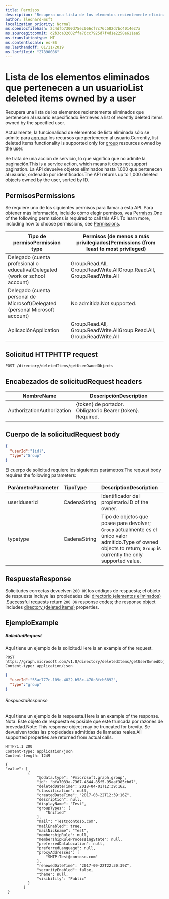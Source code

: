 ```yaml
---
title: Permisos
description: 'Recupera una lista de los elementos recientemente eliminados que pertenecen al usuario especificado.  '
author: lleonard-msft
localization_priority: Normal
ms.openlocfilehash: 2c4dfb7300d75ec066cf7c76c582d7bc4014e27a
ms.sourcegitcommit: d2b3ca32602ffa76cc7925d7f4d1e2258e611ea5
ms.translationtype: MT
ms.contentlocale: es-ES
ms.lasthandoff: 01/11/2019
ms.locfileid: "27890086"
---
```

# <a name="list-deleted-items-owned-by-a-user"></a><span data-ttu-id="49aeb-103">**Lista de los elementos eliminados que pertenecen a un usuario**</span><span class="sxs-lookup"><span data-stu-id="49aeb-103">**List deleted items owned by a user**</span></span>

<span data-ttu-id="49aeb-104">Recupera una lista de los elementos recientemente eliminados que pertenecen al usuario especificado.</span><span class="sxs-lookup"><span data-stu-id="49aeb-104">Retrieves a list of recently deleted items owned by the specified user.</span></span>  

<span data-ttu-id="49aeb-105">Actualmente, la funcionalidad de elementos de lista eliminada sólo se admite para [agrupar](../resources/group.md) los recursos que pertenecen al usuario.</span><span class="sxs-lookup"><span data-stu-id="49aeb-105">Currently, list deleted items functionality is supported only for [group](../resources/group.md) resources owned by the user.</span></span>

<span data-ttu-id="49aeb-106">Se trata de una acción de servicio, lo que significa que no admite la paginación.</span><span class="sxs-lookup"><span data-stu-id="49aeb-106">This is a service action, which means it does not support pagination.</span></span>  <span data-ttu-id="49aeb-107">La API devuelve objetos eliminados hasta 1.000 que pertenecen al usuario, ordenado por identificador.</span><span class="sxs-lookup"><span data-stu-id="49aeb-107">The API returns up to 1,000 deleted objects owned by the user, sorted by ID.</span></span>

## <a name="permissions"></a><span data-ttu-id="49aeb-108">Permisos</span><span class="sxs-lookup"><span data-stu-id="49aeb-108">Permissions</span></span>

<span data-ttu-id="49aeb-p102">Se requiere uno de los siguientes permisos para llamar a esta API. Para obtener más información, incluido cómo elegir permisos, vea [Permisos](https://developer.microsoft.com/graph/docs/concepts/permissions_reference).</span><span class="sxs-lookup"><span data-stu-id="49aeb-p102">One of the following permissions is required to call this API. To learn more, including how to choose permissions, see [Permissions](https://developer.microsoft.com/graph/docs/concepts/permissions_reference).</span></span>

| <span data-ttu-id="49aeb-111">Tipo de permiso</span><span class="sxs-lookup"><span data-stu-id="49aeb-111">Permission type</span></span> | <span data-ttu-id="49aeb-112">Permisos (de menos a más privilegiados)</span><span class="sxs-lookup"><span data-stu-id="49aeb-112">Permissions (from least to most privileged)</span></span> |
| --- | --- |
| <span data-ttu-id="49aeb-113">Delegado (cuenta profesional o educativa)</span><span class="sxs-lookup"><span data-stu-id="49aeb-113">Delegated (work or school account)</span></span> | <span data-ttu-id="49aeb-114">Group.Read.All, Group.ReadWrite.All</span><span class="sxs-lookup"><span data-stu-id="49aeb-114">Group.Read.All, Group.ReadWrite.All</span></span> |
| <span data-ttu-id="49aeb-115">Delegado (cuenta personal de Microsoft)</span><span class="sxs-lookup"><span data-stu-id="49aeb-115">Delegated (personal Microsoft account)</span></span> |  <span data-ttu-id="49aeb-116">No admitida.</span><span class="sxs-lookup"><span data-stu-id="49aeb-116">Not supported.</span></span> |
| <span data-ttu-id="49aeb-117">Aplicación</span><span class="sxs-lookup"><span data-stu-id="49aeb-117">Application</span></span> | <span data-ttu-id="49aeb-118">Group.Read.All, Group.ReadWrite.All</span><span class="sxs-lookup"><span data-stu-id="49aeb-118">Group.Read.All, Group.ReadWrite.All</span></span>  |

## <a name="http-request"></a><span data-ttu-id="49aeb-119">Solicitud HTTP</span><span class="sxs-lookup"><span data-stu-id="49aeb-119">HTTP request</span></span>

``` http
POST /directory/deletedItems/getUserOwnedObjects
```

## <a name="request-headers"></a><span data-ttu-id="49aeb-120">Encabezados de solicitud</span><span class="sxs-lookup"><span data-stu-id="49aeb-120">Request headers</span></span>

| <span data-ttu-id="49aeb-121">Nombre</span><span class="sxs-lookup"><span data-stu-id="49aeb-121">Name</span></span>          | <span data-ttu-id="49aeb-122">Descripción</span><span class="sxs-lookup"><span data-stu-id="49aeb-122">Description</span></span>               |
| ------------- | ------------------------- |
| <span data-ttu-id="49aeb-123">Authorization</span><span class="sxs-lookup"><span data-stu-id="49aeb-123">Authorization</span></span> | <span data-ttu-id="49aeb-p103">{token} de portador. Obligatorio.</span><span class="sxs-lookup"><span data-stu-id="49aeb-p103">Bearer {token}. Required.</span></span> |

## <a name="request-body"></a><span data-ttu-id="49aeb-126">Cuerpo de la solicitud</span><span class="sxs-lookup"><span data-stu-id="49aeb-126">Request body</span></span>

```json
{
  "userId":"{id}",
  "type":"Group"
}
```

<span data-ttu-id="49aeb-127">El cuerpo de solicitud requiere los siguientes parámetros:</span><span class="sxs-lookup"><span data-stu-id="49aeb-127">The request body requires the following parameters:</span></span>

| <span data-ttu-id="49aeb-128">Parámetro</span><span class="sxs-lookup"><span data-stu-id="49aeb-128">Parameter</span></span>    | <span data-ttu-id="49aeb-129">Tipo</span><span class="sxs-lookup"><span data-stu-id="49aeb-129">Type</span></span> |<span data-ttu-id="49aeb-130">Description</span><span class="sxs-lookup"><span data-stu-id="49aeb-130">Description</span></span>|
|:---------------|:--------|:----------|
|<span data-ttu-id="49aeb-131">userId</span><span class="sxs-lookup"><span data-stu-id="49aeb-131">userId</span></span>|<span data-ttu-id="49aeb-132">Cadena</span><span class="sxs-lookup"><span data-stu-id="49aeb-132">String</span></span>|<span data-ttu-id="49aeb-133">Identificador del propietario.</span><span class="sxs-lookup"><span data-stu-id="49aeb-133">ID of the owner.</span></span>|
|<span data-ttu-id="49aeb-134">type</span><span class="sxs-lookup"><span data-stu-id="49aeb-134">type</span></span>|<span data-ttu-id="49aeb-135">Cadena</span><span class="sxs-lookup"><span data-stu-id="49aeb-135">String</span></span>|<span data-ttu-id="49aeb-136">Tipo de objetos que posea para devolver; `Group` actualmente es el único valor admitido.</span><span class="sxs-lookup"><span data-stu-id="49aeb-136">Type of owned objects to return; `Group` is currently the only supported value.</span></span>|


## <a name="response"></a><span data-ttu-id="49aeb-137">Respuesta</span><span class="sxs-lookup"><span data-stu-id="49aeb-137">Response</span></span>

<span data-ttu-id="49aeb-138">Solicitudes correctas devuelven `200 OK` los códigos de respuesta; el objeto de respuesta incluye las propiedades del [directorio (elementos eliminados)](../resources/directory.md) .</span><span class="sxs-lookup"><span data-stu-id="49aeb-138">Successful requests return `200 OK` response codes; the response object includes [directory (deleted items)](../resources/directory.md) properties.</span></span>

## <a name="example"></a><span data-ttu-id="49aeb-139">Ejemplo</span><span class="sxs-lookup"><span data-stu-id="49aeb-139">Example</span></span>

##### <a name="request"></a><span data-ttu-id="49aeb-140">Solicitud</span><span class="sxs-lookup"><span data-stu-id="49aeb-140">Request</span></span>

<span data-ttu-id="49aeb-141">Aquí tiene un ejemplo de la solicitud.</span><span class="sxs-lookup"><span data-stu-id="49aeb-141">Here is an example of the request.</span></span>

``` http
POST https://graph.microsoft.com/v1.0/directory/deletedItems/getUserOwnedObjects
Content-type: application/json
```

``` json
{
  "userId":"55ac777c-109e-4022-b58c-470c8fcb6892",
  "type":"group"
}
```

###### <a name="response"></a><span data-ttu-id="49aeb-142">Respuesta</span><span class="sxs-lookup"><span data-stu-id="49aeb-142">Response</span></span>

<span data-ttu-id="49aeb-143">Aquí tiene un ejemplo de la respuesta.</span><span class="sxs-lookup"><span data-stu-id="49aeb-143">Here is an example of the response.</span></span> <span data-ttu-id="49aeb-144">Nota: Este objeto de respuesta es posible que esté truncada por razones de brevedad.</span><span class="sxs-lookup"><span data-stu-id="49aeb-144">Note: This response object may be truncated for brevity.</span></span> <span data-ttu-id="49aeb-145">Se devuelven todas las propiedades admitidas de llamadas reales.</span><span class="sxs-lookup"><span data-stu-id="49aeb-145">All supported properties are returned from actual calls.</span></span>

``` http
HTTP/1.1 200
Content-type: application/json
Content-length: 1249

{
"value": [
          {
              "@odata.type": "#microsoft.graph.group",
              "id": "bfa7033a-7367-4644-85f5-95aaf385cbd7",
              "deletedDateTime": 2018-04-01T12:39:16Z,
              "classification": null,
              "createdDateTime": "2017-03-22T12:39:16Z",
              "description": null,
              "displayName": "Test",
              "groupTypes": [
                  "Unified"
              ],
              "mail": "Test@contoso.com",
              "mailEnabled": true,
              "mailNickname": "Test",
              "membershipRule": null,
              "membershipRuleProcessingState": null,
              "preferredDataLocation": null,
              "preferredLanguage": null,
              "proxyAddresses": [
                  "SMTP:Test@contoso.com"
              ],
              "renewedDateTime": "2017-09-22T22:30:39Z",
              "securityEnabled": false,
              "theme": null,
              "visibility": "Public"
          } 
        ]
 }
```


